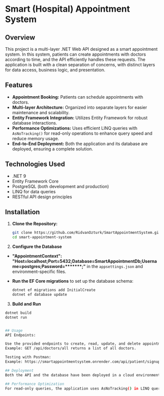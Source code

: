 # Smart (Hospital) Appointment System

## Overview

This project is a multi-layer .NET Web API designed as a smart appointment system. In this system, patients can create appointments with doctors according to time, and the API efficiently handles these requests.
The application is built with a clean separation of concerns, with distinct layers for data access, business logic, and presentation.

## Features

- **Appointment Booking:** Patients can schedule appointments with doctors.
- **Multi-layer Architecture:** Organized into separate layers for easier maintenance and scalability.
- **Entity Framework Integration:** Utilizes Entity Framework for robust database interactions.
- **Performance Optimizations:** Uses efficient LINQ queries with `AsNoTracking()` for read-only operations to enhance query speed and reduce memory usage.
- **End-to-End Deployment:** Both the application and its database are deployed, ensuring a complete solution.

## Technologies Used

- .NET 9
- Entity Framework Core
- PostgreSQL (both development and production)
- LINQ for data queries
- RESTful API design principles

## Installation

1. **Clone the Repository:**

   ```bash
   git clone https://github.com/RidvanOzturk/SmartAppointmentSystem.git
   cd smart-appointment-system
   
2. **Configure the Database**

- **"AppointmentContext": "Host=localhost;Port=5432;Database=SmartAppointmentDb;Username=postgres;Password=*******;"** in the `appsettings.json` and environment-specific files.
- **Run the EF Core migrations** to set up the database schema:

  ```bash
  dotnet ef migrations add InitialCreate
  dotnet ef database update

3. **Build and Run**

  ```bash
  dotnet build
  dotnet run


## Usage
  API Endpoints:

Use the provided endpoints to create, read, update, and delete appointments and doctor records.
Example: GET /api/doctors/all returns a list of all doctors.

Testing with Postman:
Example: https://smartappointmentsystem.onrender.com/api/patient/signup

## Deployment
Both the API and the database have been deployed in a cloud environment. 

## Performance Optimization
For read-only queries, the application uses AsNoTracking() in LINQ queries to improve performance by reducing the overhead of EF Core's change tracking.



